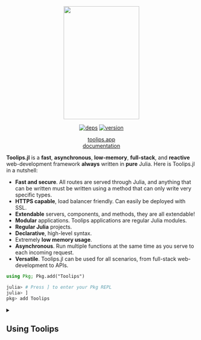 <div align = "center">
  <img src = https://github.com/ChifiSource/Toolips.jl/blob/Unstable/assets/logo.svg  width = 200 height = 300/img>
  
[![deps](https://juliahub.com/docs/Toolips/deps.svg)](https://juliahub.com/ui/Packages/Toolips/TrAr4?t=2)
[![version](https://juliahub.com/docs/Toolips/version.svg)](https://juliahub.com/ui/Packages/Toolips/TrAr4)
</br>

[toolips.app](https://toolips.app/) \
[documentation](https://doc.toolips.app)

</div>

**Toolips.jl** is a **fast**, **asynchronous**, **low-memory**, **full-stack**, and **reactive** web-development framework **always** written in **pure** Julia. Here is Toolips.jl in a nutshell:
- **Fast and secure**. All routes are served through Julia, and anything that can be written must be written using a method that can only write very specific types.
- **HTTPS capable**, load balancer friendly. Can easily be deployed with SSL.
- **Extendable** servers, components, and methods, they are all extendable!
- **Modular** applications. Toolips applications are regular Julia modules.
- **Regular Julia** projects.
- **Declarative**, high-level syntax.
- Extremely **low memory usage**.
- **Asynchronous**. Run multiple functions at the same time as you serve to each incoming request.
- **Versatile**. Toolips.jl can be used for all scenarios, from full-stack web-development to APIs.
```julia
using Pkg; Pkg.add("Toolips")
```
```julia
julia> # Press ] to enter your Pkg REPL
julia> ]
pkg> add Toolips
```
  <details class="details-overlay">
  <summary class="btn"><h2>Using Toolips</h2></summary>
<div>
  
## Links
##### Documentation
  - [Documentation](https://doc.toolips.app/)
##### Examples
  - [ToolipsApp.jl](https://github.com/emmettgb/ToolipsApp.jl) - Our site - https://toolips.app/
  - [EmsComputer.jl](https://github.com/emmettgb/EmsComputer.jl) A random website - https://ems.computer/
  - [Pasta.jl](https://github.com/emmettgb/Pasta.jl) - A full-stack text-editor
  - [Prrty.jl](https://github.com/ChifiSource/Prrty.jl) - Dashboard generator
##### Curated Extensions
- [ToolipsSession](https://github.com/ChifiSource/ToolipsSession.jl) - ServerExtension, Servables, Enables fullstack interactivity.
- [ToolipsRemote](https://github.com/ChifiSource/ToolipsRemote.jl) - ServerExtension, Allows remote access via HTTP from a Julia terminal. **work in progress**
- [ToolipsBase64](https://github.com/ChifiSource/ToolipsBase64.jl) - Servables, Allows for the changing of images by Base64 encoding.
- [ToolipsUploader](https://github.com/ChifiSource/ToolipsUploader.jl) - ServerExtension, Servables, Allows the uploading of files client-side to be written server-side. **work in progress**
- [ToolipsDefaults](https://github.com/ChifiSource/ToolipsDefaults.jl) - Servables, Default styles, input components, and more for Toolips. **work in progress**
## Basics
  Toolips.jl is not like other web-development frameworks you might have used in the past. Toolips can be used as both a micro-framework and a full-stack framework, as well as everything in between. Routing with toolips is done using the route() method, which will return a route. We then put our route into a ServerTemplate, which can be started using the ServerTemplate.start() function.
```julia
  using Toolips
  using JLD2
  IP = "127.0.0.1"
PORT = 8000
  
  r = route("/") do c
    write!(c, "Hello world!")
  end
  
  model = @load "mymodel.jld2"
  
  model = route("/model") do c
    x = getarg(:x)
    write!(c, model.predict([x]))
  end
  
  rts = routes(model, r)
  
  servertemp = ServerTemplate(IP, PORT, rts)
  server = servertemp.start()
  
  ```
  Alternatively, we can also create a preset Toolips.jl file-structure using the **new_app** and **new_webapp** methods respectively. new_app is used to create simple APIs, whereas new_webapp will add the dependencies and Server Extensions necessary for full-stack web-development.
  ```julia
  [emmac@ems-computer dev]$ julia
               _
   _       _ _(_)_     |  Documentation: https://docs.julialang.org
  (_)     | (_) (_)    |
   _ _   _| |_  __ _   |  Type "?" for help, "]?" for Pkg help.
  | | | | | | |/ _` |  |
  | | |_| | | | (_| |  |  Version 1.7.2 (2022-02-06)
 _/ |\__'_|_|_|\__'_|  |  Official https://julialang.org/ release
|__/                   |

(@v1.7) pkg> activate dev
  Activating new project at `~/dev/dev`

(dev) pkg> add https://github.com/ChifiSource/Toolips.jl.git#Unstable
    Updating git-repo `https://github.com/ChifiSource/Toolips.jl.git`
    Updating registry at `~/.julia/registries/General.toml`
          .................
  ....
julia> using Toolips
  
  julia> Toolips.new_webapp("MyApp")
  Generating  project MyApp:
    MyApp/Project.toml
    MyApp/src/MyApp.jl
  Activating project at `~/dev/MyApp`
      ............
  ```
  This will create a project directory structure like this:
  ```julia
  shell> cd MyApp
/home/emmac/dev/MyApp

shell> tree .
.
├── dev.jl
├── logs
│   └── log.txt
├── Manifest.toml
├── prod.jl
├── Project.toml
├── public
└── src
    └── MyApp.jl

3 directories, 6 files

shell> 

  ```
Here is our resulting website in a file!
  ```julia
  function main(routes::Vector{Route})
    server = ServerTemplate(IP, PORT, routes, extensions = extensions)
    server.start()
end


hello_world = route("/") do c
    write!(c, p("hello", text = "hello world!"))
end
fourofour = route("404", p("404", text = "404, not found!"))
rs = routes(hello_world, fourofour)
main(rs)
  ```
  We can include "dev.jl" to start our development server!
  </div>
  </details>
